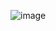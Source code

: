 ![image](https://user-images.githubusercontent.com/94791235/226801559-e804f676-b8a7-43c1-9c31-dc25a09b5788.png)
